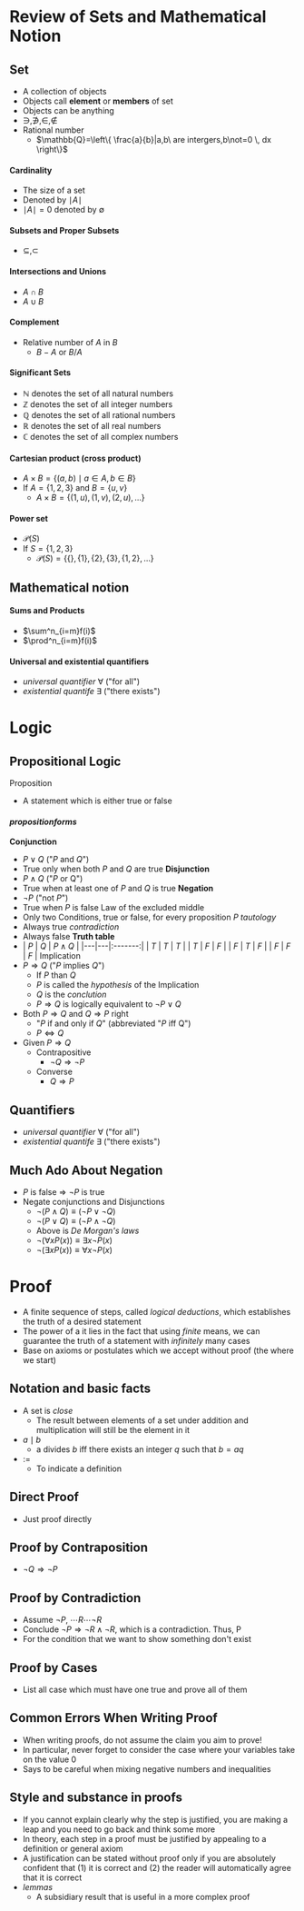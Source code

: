 # Review of Sets and Mathematical Notion
## Set
- A collection of objects
- Objects call **element** or **members** of set
- Objects can be anything 
- $\ni,\not\ni,\in,\notin$
- Rational number
	- $\mathbb{Q}=\left\{ \frac{a}{b}|a,b\ are intergers,b\not=0 \, dx \right\}$
#### Cardinality
- The size of a set
- Denoted by $\mid A\mid$
- $\mid A\mid=0$ denoted by $\emptyset$
#### Subsets and Proper Subsets
- $\subseteq,\subset$
#### Intersections and Unions
- $A \cap B$
- $A \cup B$
#### Complement
- Relative number of $A$ in $B$
	- $B-A$ or $B/A$
#### Significant Sets
- $\mathbb{N}$ denotes the set of all natural numbers
- $\mathbb{Z}$ denotes the set of all integer numbers
- $\mathbb{Q}$ denotes the set of all rational numbers
- $\mathbb{R}$ denotes the set of all real numbers
- $\mathbb{C}$ denotes the set of all complex numbers
#### Cartesian product (cross product)
- $A \times B=\{(a,b)\mid a \in A,b \in B\}$ 
- If $A=\{1,2,3\}$ and $B=\{u,v\}$
	- $A \times B=\{(1,u),(1,v),(2,u),\dots\}$
#### Power set
- $\mathscr{P}(S)$
- If $S=\{1,2,3\}$
	- $\mathscr{P}(S)=\{\{\},\{1\},\{2\},\{3\},\{1,2\},\dots\}$
## Mathematical notion
#### Sums and Products
- $\sum^n_{i=m}f(i)$
- $\prod^n_{i=m}f(i)$
#### Universal and existential quantifiers
-  $universal\ quantifier\ \forall$ ("for all")
- $existential\ quantife\ \exists$ ("there exists")

# Logic
## Propositional Logic
Proposition
- A statement which is either true or false
#### $proposition forms$
**Conjunction**
- $P\lor Q$ ("$P$ and $Q$")
- True only when both $P$ and $Q$ are true
**Disjunction**
- $P \wedge Q$ ("$P$ or Q")
- True when at least one of $P$ and $Q$ is true 
**Negation**
- $\neg P$ ("not $P$")
- True when $P$ is false
Law of the excluded middle
- Only two Conditions, true or false, for every proposition $P$
$tautology$
- Always true
$contradiction$
- Always false
**Truth table**
- |   $P$   |   $Q$   |  $P \wedge Q$   |
|---|---|:-------:|
| $T$ | $T$ | $T$ |
| $T$ | $F$ | $F$ |
| $F$ | $T$ | $F$ |
| $F$ | $F$ | $F$ |
Implication
- $P \Longrightarrow Q$ ("$P$ implies $Q$")
	- If $P$ than $Q$
	- $P$ is called the $hypothesis$ of the Implication
	- $Q$ is the $conclution$
	- $P \Longrightarrow Q$ is logically equivalent to $\neg P \lor Q$
- Both $P \Longrightarrow Q$ and $Q \Longrightarrow P$ right
	- "$P$ if and only if $Q$" (abbreviated "$P$ iff Q")
	- $P \Leftrightarrow Q$
- Given $P \Longrightarrow Q$
	- Contrapositive
		- $\neg Q \Longrightarrow \neg P$
	- Converse
		- $Q \Longrightarrow P$
## Quantifiers
-  $universal\ quantifier\ \forall$ ("for all")
-  $existential\ quantife\ \exists$ ("there exists")
## Much Ado About Negation
-  $P$ is false $\Longrightarrow$ $\neg P$ is true
- Negate conjunctions and Disjunctions 
	- $\neg(P \wedge Q)\equiv(\neg P \lor \neg Q)$
	- $\neg(P \lor Q)\equiv(\neg P \wedge \neg Q)$
	- Above is *De Morgan's laws*
	- $\neg(\forall xP(x))\equiv \exists x \neg P(x)$
	- $\neg(\exists xP(x))\equiv \forall x \neg P(x)$

# Proof
- A finite sequence of steps, called $logical\ deductions$, which establishes the truth of a desired statement
- The power of a it lies in the fact that using $finite$ means, we can guarantee the truth of a statement with $infinitely$ many cases
- Base on axioms or postulates which we accept without proof (the where we start)
## Notation and basic facts
- A set is $close$
	- The result between elements of a set under addition and multiplication will still be the element in it
- $a\mid b$
	- a divides $b$ iff there exists an integer $q$ such that $b=aq$
- $:=$
	- To indicate a definition

## Direct Proof
- Just proof directly
## Proof by Contraposition
- $\neg Q \Longrightarrow \neg P$
## Proof by Contradiction
- Assume $\neg P$, $\cdots R \cdots \neg R$
- Conclude $\neg P \Longrightarrow \neg R \wedge \neg R$, which is a contradiction. Thus, P
- For the condition that we want to show something don't exist
## Proof by Cases
- List all case which must have one true and prove all of them
## Common Errors When Writing Proof
- When writing proofs, do not assume the claim you aim to prove!
- In particular, never forget to consider the case where your variables take on the value 0
- Says to be careful when mixing negative numbers and inequalities
## Style and substance in proofs
- If you cannot explain clearly why the step is justified, you are making a leap and you need to go back and think some more
- In theory, each step in a proof must be justified by appealing to a definition or general axiom
-  A justification can be stated without proof only if you are absolutely confident that (1) it is correct and (2) the reader will automatically agree that it is correct
- $lemmas$
	- A subsidiary result that is useful in a more complex proof
